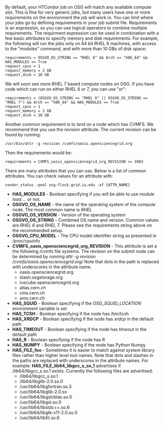 [title]: - "Steer your jobs with HTCondor job requirements"

By default, your HTCondor job on OSG will match any available compute slot. This
is fine for very generic jobs, but many users have one or more requirements on
the environment the job will work in. You can limit where your jobs go by
defining requirements in your job submit file. Requirements is an expression, so
you can use logical operators to combine multiple requirements. The requirment
expression can be used in combination with a few basic attributes to specify
memory and disk requirements. For example, the following will run the jobs only
on 64 bit RHEL 6 machines, with access to the "modules" command, and with more
than 10 GBs of disk space:

    requirements = OSGVO_OS_STRING == "RHEL 6" && Arch == "X86_64" && HAS_MODULES == True
    request_cpus = 1
    request_memory = 2 GB
    request_disk = 10 GB

We will soon see more RHEL 7 based compute nodes on OSG. If you have code which
can run on either RHEL 6 or 7, you can use "or":

    requirements = (OSGVO_OS_STRING == "RHEL 6" || OSGVO_OS_STRING == "RHEL 7") && Arch == "X86_64" && HAS_MODULES == True
    request_cpus = 1
    request_memory = 2 GB
    request_disk = 10 GB
 
Another common requirement is to land on a node which has CVMFS. We recommend
that you use the revision attribute. The current revision can be found by
running:

	/usr/bin/attr -g revision /cvmfs/oasis.opensciencegrid.org

Then the requirements would be:

	requirements = CVMFS_oasis_opensciencegrid_org_REVISION >= 3983

There are many attributes that you can use. Below is a list of common
attributes. You can check values for an attribute with:

	condor_status -pool osg-flock.grid.iu.edu -af {ATTR_NAME}


- **HAS_MODULES** - Boolean specifying if you will be able to use
  _module load ..._ or not.
- **OSGVO_OS_NAME** - the name of the operating system of the compute node. 
  The most common name is _RHEL_
- **OSGVO_OS_VERSION** - Version of the operating system
- **OSGVO_OS_STRING** - Combined OS name and version. Common values are
  _RHEL 6_ and _RHEL 7_. Please see the requirements string above on the
  recommended setup.
- **OSGVO_CPU_MODEL** - The CPU model identifier string as presented in
  /proc/cpuinfo
- **CVMFS_oasis_opensciencegrid_org_REVISION** - This attribute is set
  a the following /cvmfs file systems. The revision on the submit node
  can be determined by running _attr -g revision /cvmfs/oasis.opensciencegrid.org/_
  Note that dots in the path is replaced with underscores in the
  attribute name.
   - oasis.opensciencegrid.org
   - stash.osgstorage.org
   - icecube.opensciencegrid.org
   - atlas.cern.ch
   - cms.cern.ch
   - ams.cern.ch
- **HAS_SQUID** - Boolean specifying if the _OSG_SQUID_LOCATION_ environment
  variable is set
- **HAS_TCSH** - Boolean specifying if the node has /bin/tcsh
- **HAS_XRDCP** - Boolean specifying if the node has _xrdcp_ in the default path
- **HAS_TIMEOUT** - Boolean specifying if the node has _timeout_ in the default path
- **HAS_R** - Boolean specifying if the node has R
- **HAS_NUMPY** - Boolean specifying if the node has Python Numpy
- **HAS_FILE_foo** - Sometimes it is easier to match against system library
  files rather than higher level tool names. Note that dots and slashes in the
  paths are replaced with underscores in the attribute names. For example:
  **HAS_FILE_lib64_libgcc_s_so_1** advertises if /lib64/libgcc_s.so.1 exists.
  Currently the following files are advertised: 
   - /lib64/libgcc_s.so.1
   - /lib64/libglib-2.0.so.0
   - /usr/lib64/libgfortran.so.3
   - /usr/lib64/libglib-2.0.so
   - /usr/lib64/libgslcblas.so.0
   - /usr/lib64/libgsl.so.0
   - /usr/lib64/libstdc++.so.6
   - /usr/lib64/libgtk-x11-2.0.so.0
   - /usr/lib64/libXt.so.6 


